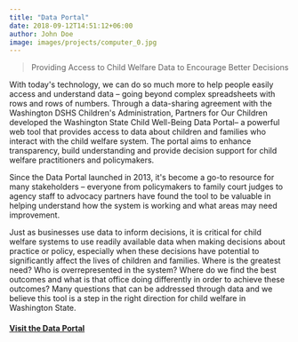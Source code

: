 ```yaml
---
title: "Data Portal"
date: 2018-09-12T14:51:12+06:00
author: John Doe
image: images/projects/computer_0.jpg
---
```


> Providing Access to Child Welfare Data to Encourage Better Decisions

With today's technology, we can do so much more to help people easily access and understand data – going beyond complex spreadsheets with rows and rows of numbers. Through a data-sharing agreement with the Washington DSHS Children's Administration, Partners for Our Children developed the Washington State Child Well-Being Data Portal– a powerful web tool that provides access to data about children and families who interact with the child welfare system. The portal aims to enhance transparency, build understanding and provide decision support for child welfare practitioners and policymakers.

Since the Data Portal launched in 2013, it's become a go-to resource for many stakeholders – everyone from policymakers to family court judges to agency staff to advocacy partners have found the tool to be valuable in helping understand how the system is working and what areas may need improvement.

Just as businesses use data to inform decisions, it is critical for child welfare systems to use readily available data when making decisions about practice or policy, especially when these decisions have potential to significantly affect the lives of children and families. Where is the greatest need? Who is overrepresented in the system? Where do we find the best outcomes and what is that office doing differently in order to achieve these outcomes? Many questions that can be addressed through data and we believe this tool is a step in the right direction for child welfare in Washington State. 


#### [Visit the Data Portal](http://pocdata.org/)
